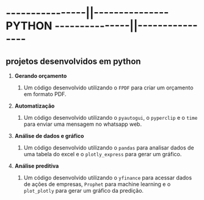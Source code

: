 # ----------------||--------------- **PYTHON** ---------------||----------------
 ## projetos desenvolvidos em **python**

1. **Gerando orçamento**
   1. Um código desenvolvido utilizando o `FPDF` para criar um orçamento em formato PDF.
   
2. **Automatização**
   1. Um código desenvolvido utilizando o `pyautogui`, o `pyperclip` e o `time` para enviar uma mensagem no whatsapp web.

3. **Análise de dados e gráfico**
   1. Um código desenvolvido utilizando o `pandas`  para analisar dados de uma tabela do excel e o `plotly_express` para gerar um gráfico.

4. **Análise preditiva**
   1. Um código desenvolvido utilizando o `yfinance`  para acessar dados de ações de empresas, `Prophet` para machine learning e o `plot_plotly` para gerar um gráfico da predição.
